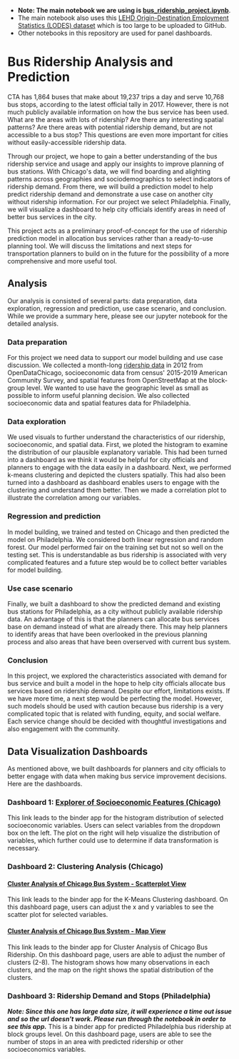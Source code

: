 - **Note: The main notebook we are using is [bus_ridership_project.ipynb](https://github.com/MUSA-550-Fall-2021/final-project-city-hall-llc/blob/main/bus_ridership_project.ipynb)**. <br /> 
- The main notebook also uses this [LEHD Origin-Destination Employment Statistics (LODES) dataset](https://lehd.ces.census.gov/data/lodes/LODES7/il/od/il_od_main_JT00_2019.csv.gz) which is too large to be uploaded to GitHub. <br /> 
- Other notebooks in this repository are used for panel dashboards. 

# Bus Ridership Analysis and Prediction

CTA has 1,864 buses that make about 19,237 trips a day and serve 10,768 bus stops, according to the latest official tally in 2017. However, there is not much publicly available information on how the bus service has been used. What are the areas with lots of ridership? Are there any interesting spatial patterns? Are there areas with potential ridership demand, but are not accessible to a bus stop? This questions are even more important for cities without easily-accessible ridership data.

Through our project, we hope to gain a better understanding of the bus ridership service and usage and apply our insights to improve planning of bus stations. With Chicago's data, we will find boarding and alighting patterns across geographies and sociodemographics to select indicators of ridership demand. From there, we will build a prediction model to help predict ridership demand and demonstrate a use case on another city without ridership information. For our project we select Philadelphia. Finally, we will visualize a dashboard to help city officials identify areas in need of better bus services in the city.

This project acts as a preliminary proof-of-concept for the use of ridership prediction model in allocation bus services rather than a ready-to-use planning tool. We will discuss the limitations and next steps for transportation planners to build on in the future for the possibility of a more comprehensive and more useful tool.

## Analysis
Our analysis is consisted of several parts: data preparation, data exploration, regression and prediction, use case scenario, and conclusion. While we provide a summary here, please see our jupyter notebook for the detailed analysis.

### Data preparation
For this project we need data to support our model building and use case discussion. We collected a month-long [ridership data](https://data.cityofchicago.org/Transportation/CTA-Ridership-Avg-Weekday-Bus-Stop-Boardings-in-Oc/mq3i-nnqe) in 2012 from OpenDataChicago, socioeconomic data from census' 2015-2019 American Community Survey, and spatial features from OpenStreetMap at the block-group level. We wanted to use have the geographic level as small as possible to inform useful planning decision. We also collected socioeconomic data and spatial features data for Philadelphia.

### Data exploration
We used visuals to further understand the characteristics of our ridership, socioeconomic, and spatial data. First, we ploted the histogram to examine the distribution of our plausible explanatory variable. This had been turned into a dashboard as we think it would be helpful for city officials and planners to engage with the data easily in a dashboard. Next, we performed k-means clustering and depicted the clusters spatially. This had also been turned into a dashboard as dashboard enables users to engage with the clustering and understand them better. Then we made a correlation plot to illustrate the correlation among our variables.

### Regression and prediction
In model building, we trained and tested on Chicago and then predicted the model on Philadelphia. We considered both linear regression and random forest. Our model performed fair on the training set but not so well on the testing set. This is understandable as bus ridership is associated with very complicated features and a future step would be to collect better variables for model building. 

### Use case scenario
Finally, we built a dashboard to show the predicted demand and existing bus stations for Philadelphia, as a city without publicly available ridership data. An advantage of this is that the planners can allocate bus services base on demand instead of what are already there. This may help planners to identify areas that have been overlooked in the previous planning process and also areas that have been overserved with current bus system.

### Conclusion 
In this project, we explored the characteristics associated with demand for bus service and built a model in the hope to help city officials allocate bus services based on ridership demand. Despite our effort, limitations exists. If we have more time, a next step would be perfecting the model. However, such models should be used with caution because bus ridership is a very complicated topic that is related with funding, equity, and social welfare. Each service change should be decided with thoughtful investigations and also engagement with the community.



## Data Visualization Dashboards
As mentioned above, we built dashboards for planners and city officials to better engage with data when making bus service improvement decisions. Here are the dashboards.

### Dashboard 1: [Explorer of Socioeconomic Features (Chicago)](https://mybinder.org/v2/gh/MUSA-550-Fall-2021/final-project-city-hall-llc/HEAD?urlpath=%2Fpanel%2FSocioeconomic_Features_Explorer)
This link leads to the binder app for the histogram distribution of selected socioeconomic variables. Users can select variables from the dropdown box on the left. The plot on the right will help visualize the distribution of variables, which further could use to determine if data transformation is necessary. 

### Dashboard 2: Clustering Analysis (Chicago)
#### [Cluster Analysis of Chicago Bus System - Scatterplot View](https://mybinder.org/v2/gh/MUSA-550-Fall-2021/final-project-city-hall-llc/HEAD?urlpath=%2Fpanel%2FK-Mean_Clustering)
This link leads to the binder app for the K-Means Clustering dashboard. On this dashboard page, users can adjust the x and y variables to see the scatter plot for selected variables. 

#### [Cluster Analysis of Chicago Bus System - Map View](https://mybinder.org/v2/gh/MUSA-550-Fall-2021/final-project-city-hall-llc/HEAD?urlpath=%2Fpanel%2Fcluster_analysis_panel)
This link leads to the binder app for Cluster Analysis of Chicago Bus Ridership. On this dashboard page, users are able to adjust the number of clusters (2-8). The histogram shows how many observations in each clusters, and the map on the right shows the spatial distribution of the clusters.   


### Dashboard 3: Ridership Demand and Stops (Philadelphia) 
***Note: Since this one has large data size, it will experience a time out issue and so the url doesn't work. Please run through the notebook in order to see this app.***
This is a binder app for predicted Philadelphia bus ridership at block groups level. On this dashboard page, users are able to see the number of stops in an area with predicted ridership or other socioeconomics variables.
